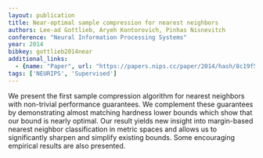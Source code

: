 ```yaml
---
layout: publication
title: Near-optimal sample compression for nearest neighbors
authors: Lee-ad Gottlieb, Aryeh Kontorovich, Pinhas Nisnevitch
conference: "Neural Information Processing Systems"
year: 2014
bibkey: gottlieb2014near
additional_links:
  - {name: "Paper", url: "https://papers.nips.cc/paper/2014/hash/8c19f571e251e61cb8dd3612f26d5ecf-Abstract.html"}
tags: ['NEURIPS', 'Supervised']
---
```

We present the first sample compression algorithm for nearest neighbors with non-trivial performance guarantees. We complement these guarantees by demonstrating almost matching hardness lower bounds which show that our bound is nearly optimal. Our result yields new insight into margin-based nearest neighbor classification in metric spaces and allows us to significantly sharpen and simplify existing bounds. Some encouraging empirical results are also presented.
